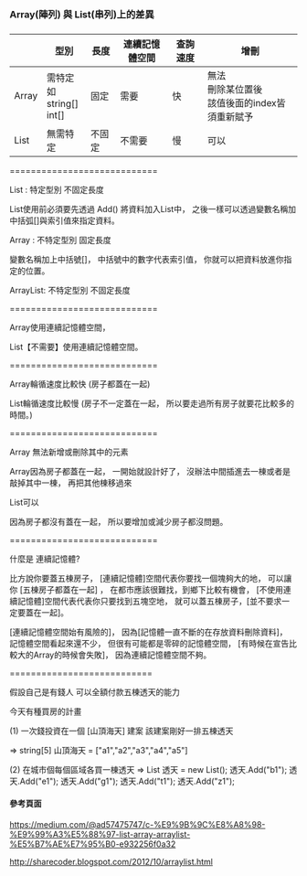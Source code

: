 ###
### Array(陣列) 與 List(串列)上的差異 ###
###


|   | 型別 | 長度 | 連續記憶體空間 | 查詢速度 | 增刪 |
| --- | --- | --- | --- | --- | --- |
| Array  | 需特定如<br/>string[] <br/>int[]  | 固定 | 需要 | 快 | 無法<br/>刪除某位置後<br/>該值後面的index皆須重新賦予<br/> |
| List  | 無需特定  | 不固定 | 不需要 | 慢 | 可以 |


============================

List : 
特定型別 不固定長度

List使用前必須要先透過 Add()
將資料加入List中，
之後一樣可以透過變數名稱加中括弧[]與索引值來指定資料。

Array : 
不特定型別 固定長度

變數名稱加上中括號[]，
中括號中的數字代表索引值，
你就可以把資料放進你指定的位置。

ArrayList: 
不特定型別 不固定長度

============================

Array使用連續記憶體空間，

List【不需要】使用連續記憶體空間。

============================

Array輪循速度比較快
(房子都蓋在一起)

List輪循速度比較慢
(房子不一定蓋在一起，
所以要走過所有房子就要花比較多的時間。)

============================

Array
無法新增或刪除其中的元素

Array因為房子都蓋在一起，
一開始就設計好了，
沒辦法中間插進去一棟或者是敲掉其中一棟，
再把其他棟移過來

List可以

因為房子都沒有蓋在一起，
所以要增加或減少房子都沒問題。

============================

什麼是 連續記憶體?

比方說你要蓋五棟房子，
[連續記憶體]空間代表你要找一個塊夠大的地，
可以讓你 [五棟房子都蓋在一起] ，
在都市應該很難找，到鄉下比較有機會，
[不使用連續記憶體]空間代表代表你只要找到五塊空地，
就可以蓋五棟房子，[並不要求一定要蓋在一起]。

[連續記憶體空間始有風險的]，
因為[記憶體一直不斷的在存放資料刪除資料]，
記憶體空間看起來還不少，
但很有可能都是零碎的記憶體空間，
[有時候在宣告比較大的Array的時候會失敗]，
因為連續記憶體空間不夠。

===========================

假設自己是有錢人
可以全額付款五棟透天的能力

今天有種買房的計畫

(1)
一次錢投資在一個 [山頂海天] 建案 
該建案剛好一排五棟透天

=>
string[5] 山頂海天 =
["a1","a2","a3","a4","a5"]

(2)
在城市個每個區域各買一棟透天
=>
List<string> 透天 = new List<string>();
透天.Add("b1");
透天.Add("e1");
透天.Add("g1");
透天.Add("t1");
透天.Add("z1");

#### 參考頁面 ####

https://medium.com/@ad57475747/c-%E9%9B%9C%E8%A8%98-%E9%99%A3%E5%88%97-list-array-arraylist-%E5%B7%AE%E7%95%B0-e932256f0a32

http://sharecoder.blogspot.com/2012/10/arraylist.html

